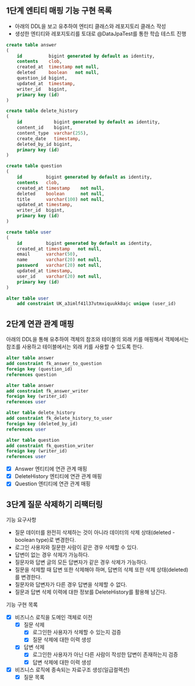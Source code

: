 ## 1단계 엔티티 매핑 기능 구현 목록
- 아래의 DDL을 보고 유추하여 엔티티 클래스와 레포지토리 클래스 작성
- 생성한 엔티티와 레포지토리를 토대로 @DataJpaTest를 통한 학습 테스트 진행

```sql
create table answer
(
    id          bigint generated by default as identity,
    contents    clob,
    created_at  timestamp not null,
    deleted     boolean   not null,
    question_id bigint,
    updated_at  timestamp,
    writer_id   bigint,
    primary key (id)
)
```
```sql
create table delete_history
(
    id            bigint generated by default as identity,
    content_id    bigint,
    content_type  varchar(255),
    create_date   timestamp,
    deleted_by_id bigint,
    primary key (id)
)

```
```sql
create table question
(
    id         bigint generated by default as identity,
    contents   clob,
    created_at timestamp    not null,
    deleted    boolean      not null,
    title      varchar(100) not null,
    updated_at timestamp,
    writer_id  bigint,
    primary key (id)
)
```
```sql
create table user
(
    id         bigint generated by default as identity,
    created_at timestamp   not null,
    email      varchar(50),
    name       varchar(20) not null,
    password   varchar(20) not null,
    updated_at timestamp,
    user_id    varchar(20) not null,
    primary key (id)
)

alter table user
    add constraint UK_a3imlf41l37utmxiquukk8ajc unique (user_id)
```

## 2단계 연관 관계 매핑
아래의 DDL을 통해 유추하여 객체의 참조와 테이블의 외래 키를 매핑해서 객체에서는 참조를 사용하고 테이블에서는 외래 키를 사용할 수 있도록 한다.
```sql
alter table answer
add constraint fk_answer_to_question
foreign key (question_id)
references question

alter table answer
add constraint fk_answer_writer
foreign key (writer_id)
references user

alter table delete_history
add constraint fk_delete_history_to_user
foreign key (deleted_by_id)
references user

alter table question
add constraint fk_question_writer
foreign key (writer_id)
references user
```
- [x]  Answer 엔티티에 연관 관계 매핑
- [x]  DeleteHistory 엔티티에 연관 관계 매핑
- [x]  Question 엔티티에 연관 관계 매핑

## 3단계 질문 삭제하기 리팩터링
기능 요구사항
- 질문 데이터를 완전히 삭제하는 것이 아니라 데이터의 삭제 상태(deleted - boolean type)로 변경한다.
- 로그인 사용자와 질문한 사람이 같은 경우 삭제할 수 있다.
- 답변이 없는 경우 삭제가 가능하다.
- 질문자와 답변 글의 모든 답변자가 같은 경우 삭제가 가능하다.
- 질문을 삭제할 때 답변 또한 삭제해야 하며, 답변의 삭제 또한 삭제 상태(deleted)를 변경한다.
- 질문자와 답변자가 다른 경우 답변을 삭제할 수 없다.
- 질문과 답변 삭제 이력에 대한 정보를 DeleteHistory를 활용해 남긴다.

기능 구현 목록
- [x] 비즈니스 로직을 도메인 객체로 이전
  - [x] 질문 삭제
    - [x] 로그인한 사용자가 삭제할 수 있는지 검증
    - [x] 질문 삭제에 대한 이력 생성
  - [x] 답변 삭제
    - [x] 로그인한 사용자가 아닌 다른 사람이 작성한 답변이 존재하는지 검증
    - [x] 답변 삭제에 대한 이력 생성
- [x] 비즈니스 로직에 종속되는 자료구조 생성(일급컬렉션)
  - [x] 질문 목록
